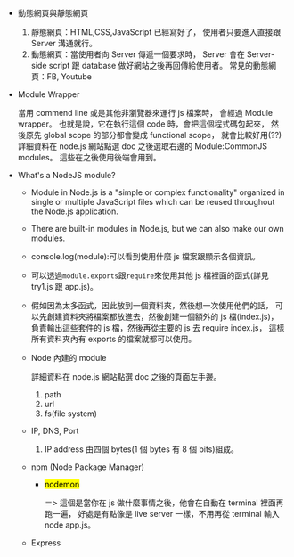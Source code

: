 - 動態網頁與靜態網頁

  1. 靜態網頁：HTML,CSS,JavaScript 已經寫好了，
     使用者只要進入直接跟 Server 溝通就行。
  2. 動態網頁：當使用者向 Server 傳遞一個要求時，
     Server 會在 Server-side script 跟 database 做好網站之後再回傳給使用者。
     常見的動態網頁：FB, Youtube

- Module Wrapper

  當用 commend line 或是其他非瀏覽器來運行 js 檔案時，
  會經過 Module wrapper。
  也就是說，它在執行這個 code 時，會把這個程式碼包起來，
  然後原先 global scope 的部分都會變成 functional scope，
  就會比較好用(??)
  詳細資料在 node.js 網站點選 doc 之後選取右邊的 Module:CommonJS modules。
  這些在之後使用後端會用到。

- What's a NodeJS module?

  - Module in Node.js is a "simple or complex functionality" organized in single or multiple JavaScript files which can be reused throughout the Node.js application.

  - There are built-in modules in Node.js, but we can also make our own modules.

  - console.log(module):可以看到使用什麼 js 檔案跟顯示各個資訊。

  - 可以透過`module.exports`跟`require`來使用其他 js 檔裡面的函式(詳見 try1.js 跟 app.js)。

  - 假如因為太多函式，因此放到一個資料夾，然後想一次使用他們的話，
    可以先創建資料夾將檔案都放進去，然後創建一個額外的 js 檔(index.js)，
    負責輸出這些套件的 js 檔，然後再從主要的 js 去 require index.js，
    這樣所有資料夾內有 exports 的檔案就都可以使用。

  - Node 內建的 module

    詳細資料在 node.js 網站點選 doc 之後的頁面左手邊。

    1. path
    2. url
    3. fs(file system)

  - IP, DNS, Port

    1. IP address
       由四個 bytes(1 個 bytes 有 8 個 bits)組成。

  - npm (Node Package Manager)

    - <mark>nodemon<mark/>

      ＝> 這個是當你在 js 做什麼事情之後，他會在自動在 terminal 裡面再跑一遍，
      好處是有點像是 live server 一樣，不用再從 terminal 輸入 node app.js。

  - Express